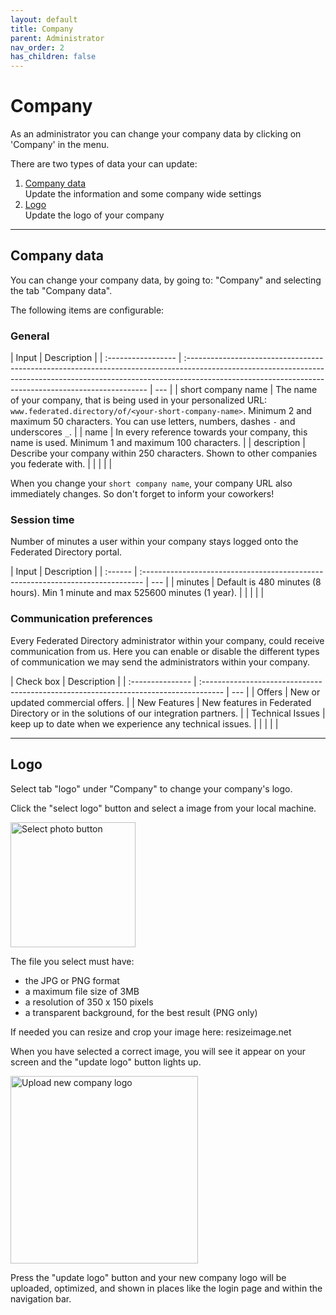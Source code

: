 ```yaml
---
layout: default
title: Company
parent: Administrator
nav_order: 2
has_children: false
---
```


# Company

As an administrator you can change your company data by clicking on 'Company' in the menu.

There are two types of data your can update:

1. <span>[Company data](#data)</span>  
   Update the information and some company wide settings
2. <span>[Logo](#logo)</span>  
   Update the logo of your company

---

<h2 id="data">Company data</h2>

You can change your company data, by going to: "Company" and selecting the tab "Company data".

The following items are configurable:

### General

| Input              | Description                                                                                                                                                                                                                       |
| :----------------- | :-------------------------------------------------------------------------------------------------------------------------------------------------------------------------------------------------------------------------------- | --- |
| short company name | The name of your company, that is being used in your personalized URL: `www.federated.directory/of/<your-short-company-name>`. Minimum 2 and maximum 50 characters. You can use letters, numbers, dashes `-` and underscores `_`. |
| name               | In every reference towards your company, this name is used. Minimum 1 and maximum 100 characters.                                                                                                                                 |
| description        | Describe your company within 250 characters. Shown to other companies you federate with.                                                                                                                                          |
|                    |                                                                                                                                                                                                                                   |     |

When you change your `short company name`, your company URL also immediately changes. So don't forget to inform your coworkers!

### Session time

Number of minutes a user within your company stays logged onto the Federated Directory portal.

| Input   | Description                                                                     |
| :------ | :------------------------------------------------------------------------------ | --- |
| minutes | Default is 480 minutes (8 hours). Min 1 minute and max 525600 minutes (1 year). |
|         |                                                                                 |     |

### Communication preferences

Every Federated Directory administrator within your company, could receive communication from us. Here you can enable or disable the different types of communication we may send the administrators within your company.

| Check box        | Description                                                                          |
| :--------------- | :----------------------------------------------------------------------------------- | --- |
| Offers           | New or updated commercial offers.                                                    |
| New Features     | New features in Federated Directory or in the solutions of our integration partners. |
| Technical Issues | keep up to date when we experience any technical issues.                             |
|                  |                                                                                      |     |

---

<h2 id="logo">Logo</h2>

Select tab "logo" under "Company" to change your company's logo.

Click the "select logo" button and select a image from your local machine.

<img style="width: 200px" src="../../assets/images/company-photo1.png " alt="Select photo button"/>

The file you select must have:

- the JPG or PNG format
- a maximum file size of 3MB
- a resolution of 350 x 150 pixels
- a transparent background, for the best result (PNG only)

If needed you can resize and crop your image here: resizeimage.net

When you have selected a correct image, you will see it appear on your screen and the "update logo" button lights up.

<img style="width: 300px" src="../../assets/images/company-photo2.png " alt="Upload new company logo"/>

Press the "update logo" button and your new company logo will be uploaded, optimized, and shown in places like the login page and within the navigation bar.
